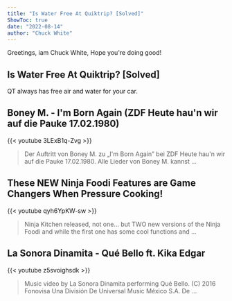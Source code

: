 ```yaml
---
title: "Is Water Free At Quiktrip? [Solved]"
ShowToc: true 
date: "2022-08-14"
author: "Chuck White" 
---
```


Greetings, iam Chuck White, Hope you're doing good!
## Is Water Free At Quiktrip? [Solved]
QT always has free air and water for your car.

## Boney M. - I'm Born Again (ZDF Heute hau'n wir auf die Pauke 17.02.1980)
{{< youtube 3LExB1q-Zvg >}}
>Der Auftritt von Boney M. zu „I'm Born Again” bei ZDF Heute hau'n wir auf die Pauke 17.02.1980. Alle Lieder von Boney M. kannst ...

## These NEW Ninja Foodi Features are Game Changers When Pressure Cooking!
{{< youtube qyh6YpKW-sw >}}
>Ninja Kitchen released, not one... but TWO new versions of the Ninja Foodi and while the first one has some cool functions and ...

## La Sonora Dinamita - Qué Bello ft. Kika Edgar
{{< youtube z5svoighsdk >}}
>Music video by La Sonora Dinamita performing Qué Bello. (C) 2016 Fonovisa Una División De Universal Music México S.A. De ...

